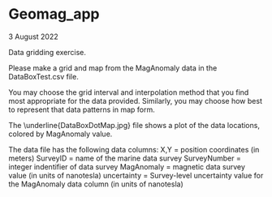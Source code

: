 # Geomag_app
3 August 2022

Data gridding exercise.

Please make a grid and map from the MagAnomaly data in the DataBoxTest.csv file.

You may choose the grid interval and interpolation method that you find most appropriate for the data provided. Similarly, you may choose how best to represent that data patterns in map form.

The \underline{DataBoxDotMap.jpg} file shows a plot of the data locations, colored by MagAnomaly value.


The data file has the following data columns:
X,Y = position coordinates (in meters)
SurveyID = name of the marine data survey
SurveyNumber = integer indentifier of data survey
MagAnomaly = magnetic data survey value (in units of nanotesla)
uncertainty = Survey-level uncertainty value for the MagAnomaly data column (in units of nanotesla)
